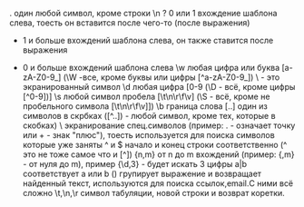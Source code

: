 .    один любой символ, кроме строки \n
?    0 или 1 вхождение шаблона слева, тоесть он вставится после чего-то (после выражения)
+    1 и больше вхождений шаблона слева, он также ставится после выражения
*    0 и больше вхождений шаблона слева
\w   любая цифра или буква [a-zA-Z0-9_] (\W -все, кроме буквы или цифры [^a-zA-Z0-9_]) \ - это экранированный символ
\d   любая цифра [0-9 (\D - всё, кроме цифры [^0-9])]
\s   любой символ пробела [\t\n\r\f\v] (\S - всё, кроме не пробельного символа [\t\n\r\f\v]])
\b   граница слова
[..]  один из символов в скрбках ([^..]) - любой символ, кроме тех, которые в скобках)
\    экранирование спец.символов (пример: \. - означает точку или \+ - знак "плюс"),
тоесть используется для поиска символов которые уже заняты
^ и $  начало и конец строки соответственно (^ это не тоже самое что и [^])
{n,m}  от n до m вхождений (пример: {,m} - от нуля до m), пример {\d,3} - будет искать 3 цифры
a|b    соответствует a или b
()    групирует выражение и возвращает найденный текст, используются для поиска ссылок,email.С ними всё сложно
\t,\n,\r  символ табуляции, новой строки и возврат коретки.
